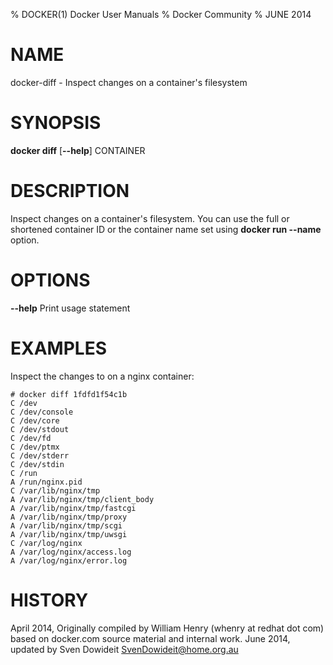 % DOCKER(1) Docker User Manuals
% Docker Community
% JUNE 2014
# NAME
docker-diff - Inspect changes on a container's filesystem

# SYNOPSIS
**docker diff**
[**--help**]
CONTAINER

# DESCRIPTION
Inspect changes on a container's filesystem. You can use the full or
shortened container ID or the container name set using
**docker run --name** option.

# OPTIONS
**--help**
  Print usage statement

# EXAMPLES
Inspect the changes to on a nginx container:

    # docker diff 1fdfd1f54c1b
    C /dev
    C /dev/console
    C /dev/core
    C /dev/stdout
    C /dev/fd
    C /dev/ptmx
    C /dev/stderr
    C /dev/stdin
    C /run
    A /run/nginx.pid
    C /var/lib/nginx/tmp
    A /var/lib/nginx/tmp/client_body
    A /var/lib/nginx/tmp/fastcgi
    A /var/lib/nginx/tmp/proxy
    A /var/lib/nginx/tmp/scgi
    A /var/lib/nginx/tmp/uwsgi
    C /var/log/nginx
    A /var/log/nginx/access.log
    A /var/log/nginx/error.log


# HISTORY
April 2014, Originally compiled by William Henry (whenry at redhat dot com)
based on docker.com source material and internal work.
June 2014, updated by Sven Dowideit <SvenDowideit@home.org.au>
